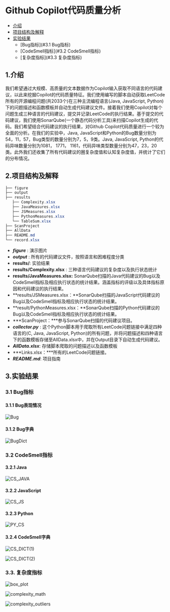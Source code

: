 # Github Copilot代码质量分析

- [介绍](#1.介绍)
- [项目结构及解释](#2.项目结构及解释)
- [实验结果](#3.实验结果)
  - [Bug指标](#3.1 Bug指标)
  - [CodeSmell指标](#3.2 CodeSmell指标)
  - [复杂度指标](#3.3 复杂度指标)



## 1.介绍

我们希望通过大规模、高质量的文本数据作为Copilot输入获取不同语言的代码建议，以此来挖掘Copilot的代码质量特征。我们使用编写的脚本自动获取LeetCode所有的开源编程问题(共2033个)在三种主流编程语言(Java, JavaScript, Python)下的问题描述和函数模板并自动生成代码建议文件。接着我们使用Copilot对每个问题生成三种语言的代码建议，提交并记录LeetCode的执行结果。基于提交的代码建议，我们使用SonarQube(一个静态代码分析工具)来扫描Copilot生成的代码。我们希望结合代码建议的执行结果，对Github Copilot代码质量进行一个较为全面的分析。在我们的实验中，Java, JavaScript和Python的Bug数量分别为54，11，57，Bug类型的数量分别为7，5，9类。Java, JavaScript, Python的代码异味数量分别为1081， 1771， 1161，代码异味类型数量分别为47，23，20类。此外我们还收集了所有代码建议的圈复杂度值和认知复杂度值，并统计了它们的分布情况。

## 2.项目结构及解释

```powershell
├── figure                     
├── output                             
├── results
   ├── Complexity.xlsx
   ├── JavaMeasures.xlsx
   ├── JSMeasures.xlsx
   ├── PythonMeasures.xlsx
   └── TableSum.xlsx
├── ScanProject
├── AllData      
├── README.md         
└── record.xlsx       
```

- ***figure***  : 演示图片
- ***output*** : 所有的代码建议文件，按照语言和困难程度分类
- **results/**:   实验结果
- **results/Complexity.xlsx** :    三种语言代码建议的复杂度以及执行状态统计
- **results/JavaMeasures.xlsx:**   SonarQube扫描的Java代码建议的Bug以及CodeSmell指标及相应执行状态的统计结果。涵盖指标的评级以及具体指标原因和代码建议的执行结果。
- **results/JSMeasures.xlsx：**SonarQube扫描的JavaScript代码建议的Bug以及CodeSmell指标及相应执行状态的统计结果。
- **result/PythonMeasures.xlsx：**SonarQube扫描的Python代码建议的Bug以及CodeSmell指标及相应执行状态的统计结果。
- ***ScanProject：***参与SonarQube扫描的代码建议项目。    
- ***collector.py*** :   这个Python脚本用于爬取所有LeetCode问题链接中满足四种语言的(C, Java, JavaScript, Python)的所有问题，并将问题描述和四种语言下的函数模板存储至AllData.xlsx中，并在Output目录下自动生成代码建议。
- ***AllData.xlsx***: 存储脚本爬取的问题描述以及函数模板
- ***Links.xlsx：***所有的LeetCode问题链接。
- ***README.md***:   项目指南

## 3.实验结果

### 3.1 Bug指标

#### 3.1.1 Bug表现情况

![Bug](./figure/bug.png)

#### 3.1.2 Bug字典

![BugDict](./figure/bugDict.png)

### 3.2 CodeSmell指标

#### 3.2.1 Java

![CS_JAVA](./figure/JavaCodeSmell.png)

#### 3.2.2 JavaScript

![CS_JS](./figure/JSCodeSmell.png)

#### 3.2.3 Python

![PY_CS](./figure/PythonCodeSmell.png)

#### 3.2.4 CodeSmell字典

![CS_DICT(1)](./figure/CodeSmellDict(1).png)

![CS_DICT(2)](./figure/CodeSmellDict(2).png)

### 3.3. 复杂度指标

![box_plot](./figure/boxplot.png)

![complexity_math](./figure/ComplexityMath.png)

![complexity_outliers](./figure/ComplexityOutliers.png)
